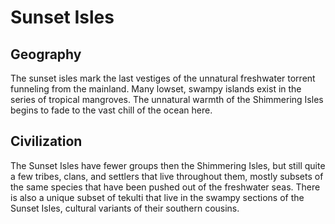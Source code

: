 # Sunset Isles

## Geography

The sunset isles mark the last vestiges of the unnatural freshwater torrent funneling from the mainland. Many lowset, swampy islands exist in the series of tropical mangroves. The unnatural warmth of the Shimmering Isles begins to fade to the vast chill of the ocean here.

## Civilization

The Sunset Isles have fewer groups then the Shimmering Isles, but still quite a few tribes, clans, and settlers that live throughout them, mostly subsets of the same species that have been pushed out of the freshwater seas. There is also a unique subset of tekulti that live in the swampy sections of the Sunset Isles, cultural variants of their southern cousins.
